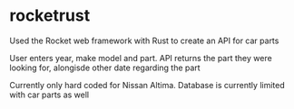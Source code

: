 # rocketrust
Used the Rocket web framework with Rust to create an API for car parts

User enters year, make model and part. API returns the part they were looking for, alongisde other date regarding the part

Currently only hard coded for Nissan Altima. Database is currently limited with car parts as well
